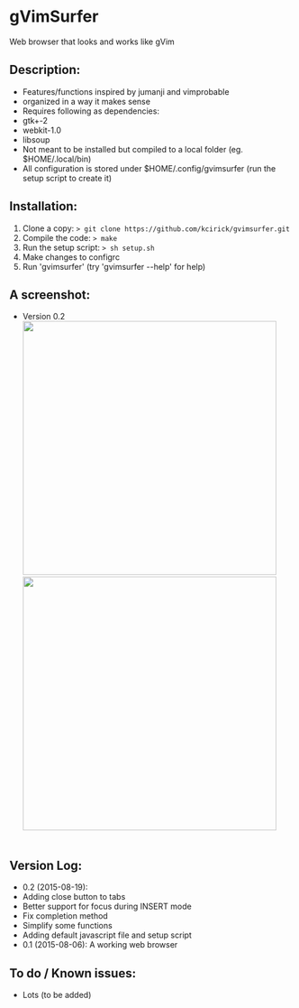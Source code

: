 # gVimSurfer

Web browser that looks and works like gVim


## Description:

  - Features/functions inspired by jumanji and vimprobable
  - organized in a way it makes sense
  - Requires following as dependencies:
   - gtk+-2
   - webkit-1.0
   - libsoup 
  - Not meant to be installed but compiled to a local folder (eg. $HOME/.local/bin)
   - All configuration is stored under $HOME/.config/gvimsurfer (run the setup script to create it)


## Installation:

  1. Clone a copy:
     `> git clone https://github.com/kcirick/gvimsurfer.git`
  2. Compile the code: 
     `> make`
  3. Run the setup script: 
     `> sh setup.sh`
  4. Make changes to configrc
  5. Run 'gvimsurfer' (try 'gvimsurfer --help' for help)


## A screenshot:

  - Version 0.2 
<a href='http://s6.postimg.org/yrjhkoqn5/Screenshot_190815_02_21_42_AM.png' target='_blank'><img src='http://s6.postimg.org/yrjhkoqn5/Screenshot_190815_02_21_42_AM.png' width="450" /></a>
<a href='http://s6.postimg.org/iukpnyy8x/Screenshot_190815_02_22_09_AM.png' target='_blank'><img src='http://s6.postimg.org/iukpnyy8x/Screenshot_190815_02_22_09_AM.png' width="450" /></a><br /><br />


## Version Log:

  - 0.2 (2015-08-19):
   - Adding close button to tabs
   - Better support for focus during INSERT mode
   - Fix completion method
   - Simplify some functions
   - Adding default javascript file and setup script
  - 0.1 (2015-08-06): A working web browser

## To do / Known issues:

  - Lots (to be added)


